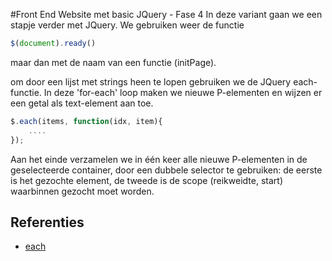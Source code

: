 #Front End Website met basic JQuery - Fase 4
In deze variant gaan we een stapje verder met JQuery. We gebruiken weer de functie 
```javascript
$(document).ready() 
```
maar dan met de naam van een functie (initPage).

om door een lijst met strings heen te lopen gebruiken we de JQuery each-functie.  In deze 'for-each' loop maken we nieuwe P-elementen en wijzen er een getal
als text-element aan toe.

```javascript
$.each(items, function(idx, item){
    ....
});
``` 

Aan het einde verzamelen we in één keer alle nieuwe P-elementen in de geselecteerde
container, door een dubbele selector te gebruiken: de eerste is het gezochte element, de
tweede is de scope (reikweidte, start) waarbinnen gezocht moet worden.

## Referenties
  * [each](https://api.jquery.com/each/)